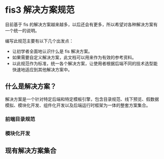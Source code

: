 fis3 解决方案规范
=======================

目前基于 fis 的解决方案越来越多，以后还会有更多，所以希望对各种解决方案有一个统一的说明。

编写此规范主要有以下几个出发点：

* 让初学者全面地认识什么是 fis 解决方案。
* 如果需要自定义解决方案，此文档可以用来作为有效的参考资料。
* 以此规范作为标准，统一各个解决方案，让使用者根据后端不同的技术选型能快速地适应到其他解决方案中。

## 什么是解决方案？

解决方案是一个针对特定后端和特定模板引擎，包含目录规范、线下预览、假数据模拟、模块化开发、组件化开发以及后端运行时框架为一体的整套方案集合。

### 前端目录规范

### 模块化开发


## 现有解决方案集合
